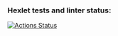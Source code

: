 ### Hexlet tests and linter status:
[![Actions Status](https://github.com/Anastasizz/java-project-78/actions/workflows/hexlet-check.yml/badge.svg)](https://github.com/Anastasizz/java-project-78/actions)